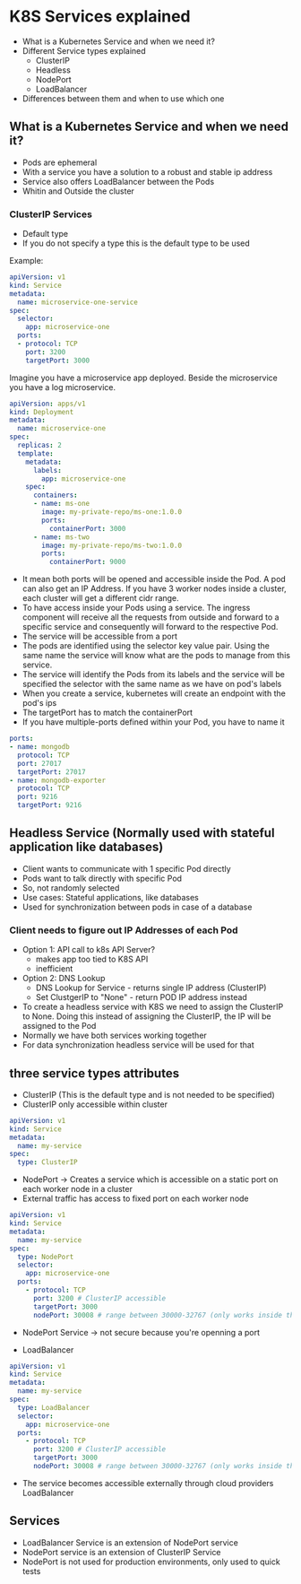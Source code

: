 # K8S Services explained

- What is a Kubernetes Service and when we need it?
- Different Service types explained
  - ClusterIP
  - Headless
  - NodePort
  - LoadBalancer
- Differences between them and when to use which one

## What is a Kubernetes Service and when we need it?

- Pods are ephemeral
- With a service you have a solution to a robust and stable ip address
- Service also offers LoadBalancer between the Pods
- Whitin and Outside the cluster

### ClusterIP Services

- Default type
- If you do not specify a type this is the default type to be used

Example:

```yaml
apiVersion: v1
kind: Service
metadata:
  name: microservice-one-service
spec:
  selector:
    app: microservice-one
  ports:
  - protocol: TCP
    port: 3200
    targetPort: 3000
```

Imagine you have a microservice app deployed. Beside the microservice you have a log microservice.

```yaml
apiVersion: apps/v1
kind: Deployment
metadata:
  name: microservice-one
spec:
  replicas: 2
  template:
    metadata:
      labels:
        app: microservice-one
    spec:
      containers:
      - name: ms-one
        image: my-private-repo/ms-one:1.0.0
        ports:
          containerPort: 3000
      - name: ms-two
        image: my-private-repo/ms-two:1.0.0
        ports:
          containerPort: 9000
```

- It mean both ports will be opened and accessible inside the Pod. A pod can also get an IP Address. If you have 3 worker nodes inside a cluster, each cluster will get a different cidr range.
- To have access inside your Pods using a service. The ingress component will receive all the requests from outside and forward to a specific service and consequently will forward to the respective Pod.
- The service will be accessible from a port
- The pods are identified using the selector key value pair. Using the same name the service will know what are the pods to manage from this service.
- The service will identify the Pods from its labels and the service will be specified the selector with the same name as we have on pod's labels
- When you create a service, kubernetes will create an endpoint with the pod's ips
- The targetPort has to match the containerPort
- If you have multiple-ports defined within your Pod, you have to name it

```yaml
ports:
- name: mongodb
  protocol: TCP
  port: 27017
  targetPort: 27017
- name: mongodb-exporter
  protocol: TCP
  port: 9216
  targetPort: 9216
```

## Headless Service (Normally used with stateful application like databases)

- Client wants to communicate with 1 specific Pod directly
- Pods want to talk directly with specific Pod
- So, not randomly selected
- Use cases: Stateful applications, like databases
- Used for synchronization between pods in case of a database

### Client needs to figure out IP Addresses of each Pod

- Option 1: API call to k8s API Server?
  - makes app too tied to K8S API
  - inefficient
- Option 2: DNS Lookup
  - DNS Lookup for Service - returns single IP address (ClusterIP)
  - Set ClustgerIP to "None" - return POD IP address instead
- To create a headless service with K8S we need to assign the ClusterIP to None. Doing this instead of assigning the ClusterIP, the IP will be assigned to the Pod
- Normally we have both services working together
- For data synchronization headless service will be used for that

## three service types attributes

- ClusterIP (This is the default type and is not needed to be specified)
- ClusterIP only accessible within cluster

```yaml
apiVersion: v1
kind: Service
metadata:
  name: my-service
spec:
  type: ClusterIP
```

- NodePort -> Creates a service which is accessible on a static port on each worker node in a cluster
- External traffic has access to fixed port on each worker node

```yaml
apiVersion: v1
kind: Service
metadata:
  name: my-service
spec:
  type: NodePort
  selector:
    app: microservice-one
  ports:
    - protocol: TCP
      port: 3200 # ClusterIP accessible
      targetPort: 3000
      nodePort: 30008 # range between 30000-32767 (only works inside this range)
```

- NodePort Service -> not secure because you're openning a port

- LoadBalancer

```yaml
apiVersion: v1
kind: Service
metadata:
  name: my-service
spec:
  type: LoadBalancer
  selector:
    app: microservice-one
  ports:
    - protocol: TCP
      port: 3200 # ClusterIP accessible
      targetPort: 3000
      nodePort: 30008 # range between 30000-32767 (only works inside this range) only accessible by the LoadBalancer
```

- The service becomes accessible externally through cloud providers LoadBalancer

## Services

- LoadBalancer Service is an extension of NodePort service
- NodePort service is an extension of ClusterIP Service
- NodePort is not used for production environments, only used to quick tests
